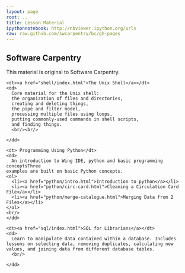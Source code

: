 ```yaml
---
layout: page
root: ..
title: Lesson Material
ipythonnotebook: http://nbviewer.ipython.org/urls
raw: raw.github.com/swcarpentry/bc/gh-pages
---
```



<div>
  <h2>Software Carpentry</h2>

  <p>
    This material is original to Software Carpentry.
  </p>

  <dl>

    <dt><a href="shell/index.html">The Unix Shell</a></dt>
    <dd>
      Core material for the Unix shell:
      the organization of files and directories,
      creating and deleting things,
      the pipe and filter model,
      processing multiple files using loops,
      putting commonly-used commands in shell scripts,
      and finding things.
      <br/><br/>
 
    </dd>

    <dt> Programming Using Python</dt>
    <dd>
      An introduction to Wing IDE, python and basic programming conceptsThree
    examples are built on basic Python concepts.
    <ol>
      <li><a href="python/intro.html">Introduction to python</a></li>
	  <li><a href="python/circ-card.html">Cleaning a Circulation Card File</a></li>
	  <li><a href="python/merge-catalogue.html">Merging Data from 2 Files</a></li>
    </ol>
    <br/>
    </dd>

    <dt><a href="sql/index.html">SQL for Librarians</a></dt>
    <dd>
      Learn to manipulate data contained within a database. Includes lessons on selecting data, removing duplicates, calculating new values, and joining data from different database tables.
      <br/>
 
    </dd>

  </dl>

</div>
